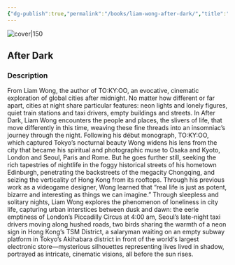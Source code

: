```yaml
---
{"dg-publish":true,"permalink":"/books/liam-wong-after-dark/","title":"\"After Dark\"","tags":["photography","art","non-fiction"]}
---
```




![cover|150](http://books.google.com/books/content?id=wNCNEAAAQBAJ&printsec=frontcover&img=1&zoom=1&source=gbs_api)

## After Dark

### Description

From Liam Wong, the author of TO:KY:OO, an evocative, cinematic exploration of global cities after midnight. No matter how different or far apart, cities at night share particular features: neon lights and lonely figures, quiet train stations and taxi drivers, empty buildings and streets. In After Dark, Liam Wong encounters the people and places, the slivers of life, that move differently in this time, weaving these fine threads into an insomniac’s journey through the night. Following his début monograph, TO:KY:OO, which captured Tokyo’s nocturnal beauty Wong widens his lens from the city that became his spiritual and photographic muse to Osaka and Kyoto, London and Seoul, Paris and Rome. But he goes further still, seeking the rich tapestries of nightlife in the foggy historical streets of his hometown Edinburgh, penetrating the backstreets of the megacity Chongqing, and seizing the verticality of Hong Kong from its rooftops. Through his previous work as a videogame designer, Wong learned that “real life is just as potent, bizarre and interesting as things we can imagine.” Through sleepless and solitary nights, Liam Wong explores the phenomenon of loneliness in city life, capturing urban interstices between dusk and dawn: the eerie emptiness of London’s Piccadilly Circus at 4:00 am, Seoul’s late-night taxi drivers moving along hushed roads, two birds sharing the warmth of a neon sign in Hong Kong’s TSM District, a salaryman waiting on an empty subway platform in Tokyo’s Akihabara district in front of the world‘s largest electronic store—mysterious silhouettes representing lives lived in shadow, portrayed as intricate, cinematic visions, all before the sun rises.
```